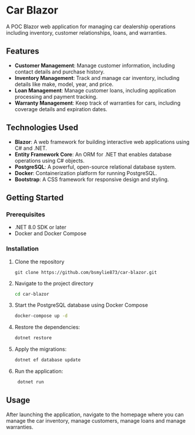 # Car Blazor
A POC Blazor web application for managing car dealership operations including inventory, customer relationships, loans, and warranties.

## Features
- **Customer Management**: Manage customer information, including contact details and purchase history.
- **Inventory Management**: Track and manage car inventory, including details like make, model, year, and price.
- **Loan Management**: Manage customer loans, including application processing and payment tracking.
- **Warranty Management**: Keep track of warranties for cars, including coverage details and expiration dates.

## Technologies Used
- **Blazor**: A web framework for building interactive web applications using C# and .NET.
- **Entity Framework Core**: An ORM for .NET that enables database operations using C# objects.
- **PostgreSQL**: A powerful, open-source relational database system.
- **Docker**: Containerization platform for running PostgreSQL.
- **Bootstrap**: A CSS framework for responsive design and styling.

## Getting Started
### Prerequisites
- .NET 8.0 SDK or later
- Docker and Docker Compose

### Installation
1. Clone the repository
   ```
   git clone https://github.com/bsmylie873/car-blazor.git
   ``` 
2. Navigate to the project directory
   ```bash
   cd car-blazor
   ```
3. Start the PostgreSQL database using Docker Compose
   ```bash
   docker-compose up -d
   ```
4. Restore the dependencies:
   ```bash
   dotnet restore
   ```
5. Apply the migrations:
   ```bash
   dotnet ef database update
   ```
6. Run the application:
   ```bash
    dotnet run
    ```

## Usage
After launching the application, navigate to the homepage where you can manage the car inventory, manage customers, manage loans and manage warranties.